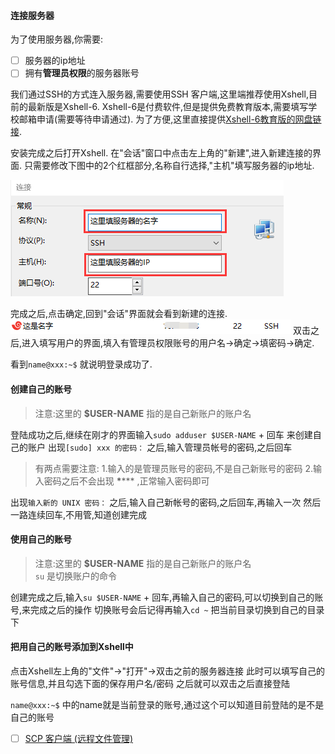 


#### 连接服务器
为了使用服务器,你需要:
- [ ] 服务器的ip地址
- [ ] 拥有**管理员权限**的服务器账号

我们通过SSH的方式连入服务器,需要使用SSH 客户端,这里端推荐使用Xshell,目前的最新版是Xshell-6.
Xshell-6是付费软件,但是提供免费教育版本,需要填写学校邮箱申请(需要等待申请通过).
为了方便,这里直接提供[Xshell-6教育版的网盘链接](https://pan.baidu.com/s/1nMEnduPI4nASoBDh0PlF_w).

安装完成之后打开Xshell.
在"会话"窗口中点击左上角的"新建",进入新建连接的界面.
只需要修改下图中的2个红框部分,名称自行选择,"主机"填写服务器的ip地址.

![create_session](../../img/page1/xshell-create_session.png)

完成之后,点击确定,回到"会话"界面就会看到新建的连接.
![session_list](../../img/page1/xshell-session_list.png)
双击之后,进入填写用户的界面,填入有管理员权限账号的用户名->确定->填密码->确定.

看到`name@xxx:~$` 就说明登录成功了.



#### 创建自己的账号

>注意:这里的 **$USER-NAME** 指的是自己新账户的账户名

登陆成功之后,继续在刚才的界面输入`sudo adduser $USER-NAME` + 回车
来创建自己的账户
出现`[sudo] xxx 的密码：` 之后,输入管理员帐号的密码,之后回车
>有两点需要注意:
>1.输入的是管理员账号的密码,不是自己新账号的密码
>2.输入密码之后不会出现 **\******  ,正常输入密码即可

出现```输入新的 UNIX 密码：``` 之后,输入自己新帐号的密码,之后回车,再输入一次
然后一路连续回车,不用管,知道创建完成

#### 使用自己的账号

>注意:这里的 **$USER-NAME** 指的是自己新账户的账户名  
 >  `su`  是切换账户的命令

创建完成之后,输入`su $USER-NAME` + 回车,再输入自己的密码,可以切换到自己的账号,来完成之后的操作
切换账号会后记得再输入`cd ~` 把当前目录切换到自己的目录下
#### 把用自己的账号添加到Xshell中
点击Xshell左上角的"文件"->"打开"->双击之前的服务器连接
此时可以填写自己的账号信息,并且勾选下面的保存用户名/密码
之后就可以双击之后直接登陆

 `name@xxx:~$` 中的name就是当前登录的账号,通过这个可以知道目前登陆的是不是自己的账号

- [ ] [SCP 客户端 (远程文件管理)](https://winscp.net/eng/download.php)
